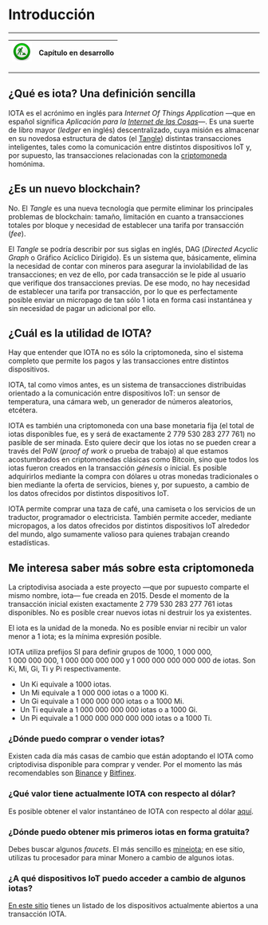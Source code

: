 # Introducción

***

| ![](/assets/working.png) | Capítulo en desarrollo |
|--------|----|

***

## ¿Qué es iota? Una definición sencilla

IOTA es el acrónimo en inglés para *Internet Of Things Application* —que en español significa *Aplicación para la [Internet de las Cosas](https://es.wikipedia.org/wiki/Internet_de_las_cosas)*—. Es una suerte de libro mayor (*ledger* en inglés) descentralizado, cuya misión es almacenar en su novedosa estructura de datos (el [Tangle](tangle.md)) distintas transacciones inteligentes, tales como la comunicación entre distintos dispositivos IoT y, por supuesto, las transacciones relacionadas con la [criptomoneda](https://es.wikipedia.org/wiki/Criptomoneda) homónima.

## ¿Es un nuevo blockchain?

No. El *Tangle* es una nueva tecnología que permite eliminar los principales problemas de blockchain: tamaño, limitación en cuanto a transacciones totales por bloque y necesidad de establecer una tarifa por transacción (*fee*).

El *Tangle* se podría describir por sus siglas en inglés, DAG (*Directed Acyclic Graph* o Gráfico Acíclico Dirigido). Es un sistema que, básicamente, elimina la necesidad de contar con mineros para asegurar la inviolabilidad de las transacciones; en vez de ello, por cada transacción se le pide al usuario que verifique dos transacciones previas. De ese modo, no hay necesidad de establecer una tarifa por transacción, por lo que es perfectamente posible enviar un micropago de tan sólo 1 iota en forma casi instantánea y sin necesidad de pagar un adicional por ello.

## ¿Cuál es la utilidad de IOTA?

Hay que entender que IOTA no es sólo la criptomoneda, sino el sistema completo que permite los pagos y las transacciones entre distintos dispositivos.

IOTA, tal como vimos antes, es un sistema de transacciones distribuidas orientado a la comunicación entre dispositivos IoT: un sensor de temperatura, una cámara web, un generador de números aleatorios, etcétera.

IOTA es también una criptomoneda con una base monetaria fija (el total de iotas disponibles fue, es y será de exactamente 2 779 530 283 277 761) no pasible de ser minada. Esto quiere decir que los iotas no se pueden crear a través del PoW (*proof of work* o prueba de trabajo) al que estamos acostumbrados en criptomonedas clásicas como Bitcoin, sino que todos los iotas fueron creados en la transacción *génesis* o inicial. Es posible adquirirlos mediante la compra con dólares u otras monedas tradicionales o bien mediante la oferta de servicios, bienes y, por supuesto, a cambio de los datos ofrecidos por distintos dispositivos IoT.

IOTA permite comprar una taza de café, una camiseta o los servicios de un traductor, programador o electricista. También permite acceder, mediante micropagos, a los datos ofrecidos por distintos dispositivos IoT alrededor del mundo, algo sumamente valioso para quienes trabajan creando estadísticas.

## Me interesa saber más sobre esta criptomoneda

La criptodivisa asociada a este proyecto —que por supuesto comparte el mismo nombre, iota— fue creada en 2015. Desde el momento de la transacción inicial existen exactamente 2 779 530 283 277 761 iotas disponibles. No es posible crear nuevos iotas ni destruir los ya existentes.

El iota es la unidad de la moneda. No es posible enviar ni recibir un valor menor a 1 iota; es la mínima expresión posible.

IOTA utiliza prefijos SI para definir grupos de 1000, 1 000 000, 1 000 000 000, 1 000 000 000 000 y 1 000 000 000 000 000 de iotas. Son Ki, Mi, Gi, Ti y Pi respectivamente.

* Un Ki equivale a 1000 iotas.
* Un Mi equivale a 1 000 000 iotas o a 1000 Ki.
* Un Gi equivale a 1 000 000 000 iotas o a 1000 Mi.
* Un Ti equivale a 1 000 000 000 000 iotas o a 1000 Gi.
* Un Pi equivale a 1 000 000 000 000 000 iotas o a 1000 Ti.

### ¿Dónde puedo comprar o vender iotas?

Existen cada día más casas de cambio que están adoptando el IOTA como criptodivisa disponible para comprar y vender. Por el momento las más recomendables son [Binance](https://www.binance.com/) y [Bitfinex](https://www.bitfinex.com/).

### ¿Qué valor tiene actualmente IOTA con respecto al dólar?

Es posible obtener el valor instantáneo de IOTA con respecto al dólar [aquí](https://iota.guide/dashboard/).

### ¿Dónde puedo obtener mis primeros iotas en forma gratuita?

Debes buscar algunos *faucets*. El más sencillo es [mineiota](https://mineiota.com/); en ese sitio, utilizas tu procesador para minar Monero a cambio de algunos iotas.

### ¿A qué dispositivos IoT puedo acceder a cambio de algunos iotas?

[En este sitio](https://data.iota.org/) tienes un listado de los dispositivos actualmente abiertos a una transacción IOTA.
